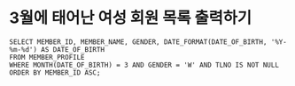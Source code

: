 # 3월에 태어난 여성 회원 목록 출력하기

```mysql
SELECT MEMBER_ID, MEMBER_NAME, GENDER, DATE_FORMAT(DATE_OF_BIRTH, '%Y-%m-%d') AS DATE_OF_BIRTH
FROM MEMBER_PROFILE
WHERE MONTH(DATE_OF_BIRTH) = 3 AND GENDER = 'W' AND TLNO IS NOT NULL
ORDER BY MEMBER_ID ASC;
```

